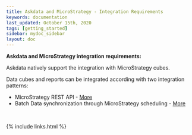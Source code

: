 ```yaml
---
title: Askdata and MicroStrategy - Integration Requirements
keywords: documentation
last_updated: October 15th, 2020
tags: [getting_started]
sidebar: mydoc_sidebar
layout: doc
---
```


**Askdata and MicroStrategy integration requirements:**

Askdata natively support the integration with MicroStrategy cubes.

Data cubes and reports can be integrated according with two integration patterns:


* MicroStrategy REST API - [More](/docs/microstrategy-rest-api-integration)
* Batch Data synchronization through MicroStrategy scheduling - [More](/docs/microstrategy-batch-integration)

‍



{% include links.html %}
